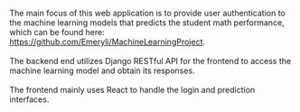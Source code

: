 The main focus of this web application is to provide user authentication to the machine learning models that predicts the student math performance, which can be found here: https://github.com/Emeryli/MachineLearningProject. 
<br><br>The backend end utilizes Django RESTful API for the frontend to access the machine learning model and obtain its responses. 
<br><br>The frontend mainly uses React to handle the login and prediction interfaces.